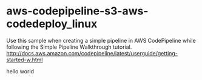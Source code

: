# aws-codepipeline-s3-aws-codedeploy_linux
Use this sample when creating a simple pipeline in AWS CodePipeline while following the Simple Pipeline Walkthrough tutorial. http://docs.aws.amazon.com/codepipeline/latest/userguide/getting-started-w.html

hello world